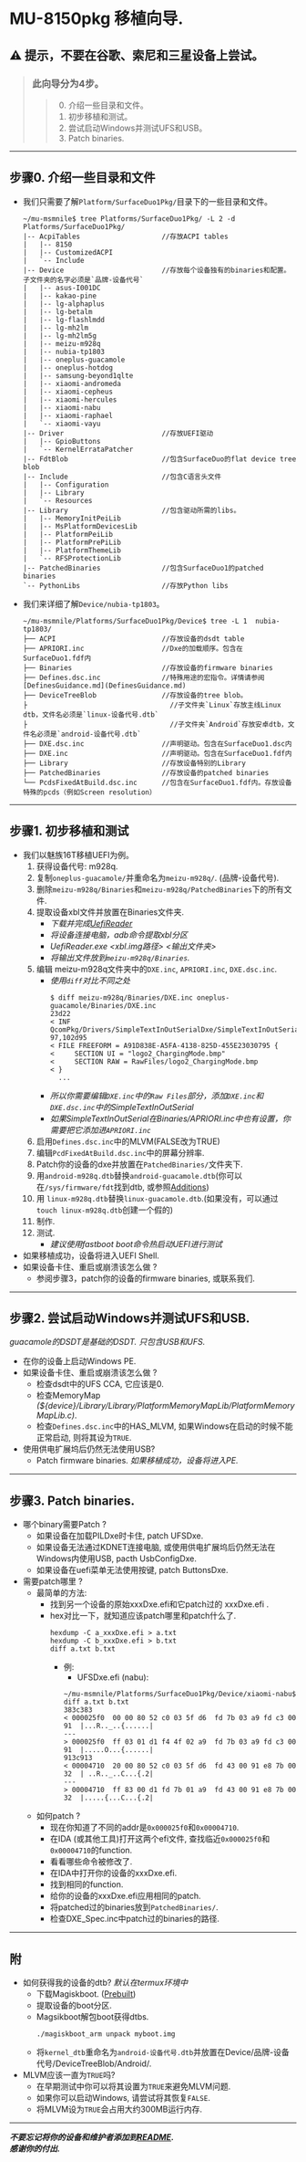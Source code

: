 # MU-8150pkg 移植向导. 
## **⚠ 提示，不要在谷歌、索尼和三星设备上尝试。**

> ### 此向导分为4步。
>> 0. 介绍一些目录和文件。
>> 1. 初步移植和测试。
>> 2. 尝试启动Windows并测试UFS和USB。
>> 3. Patch binaries.
___
## **步骤0.** 介绍一些目录和文件
  - 我们只需要了解`Platform/SurfaceDuo1Pkg/`目录下的一些目录和文件。
    ```
    ~/mu-msmnile$ tree Platforms/SurfaceDuo1Pkg/ -L 2 -d
    Platforms/SurfaceDuo1Pkg/
    |-- AcpiTables                    //存放ACPI tables
    |   |-- 8150
    |   |-- CustomizedACPI
    |   `-- Include
    |-- Device                        //存放每个设备独有的binaries和配置。子文件夹的名字必须是`品牌-设备代号`
    |   |-- asus-I001DC
    |   |-- kakao-pine
    |   |-- lg-alphaplus
    |   |-- lg-betalm
    |   |-- lg-flashlmdd
    |   |-- lg-mh2lm
    |   |-- lg-mh2lm5g
    |   |-- meizu-m928q
    |   |-- nubia-tp1803
    |   |-- oneplus-guacamole
    |   |-- oneplus-hotdog
    |   |-- samsung-beyond1qlte
    |   |-- xiaomi-andromeda
    |   |-- xiaomi-cepheus
    |   |-- xiaomi-hercules
    |   |-- xiaomi-nabu
    |   |-- xiaomi-raphael
    |   `-- xiaomi-vayu
    |-- Driver                        //存放UEFI驱动
    |   |-- GpioButtons
    |   `-- KernelErrataPatcher
    |-- FdtBlob                       //包含SurfaceDuo的flat device tree blob
    |-- Include                       //包含C语言头文件
    |   |-- Configuration
    |   |-- Library
    |   `-- Resources
    |-- Library                       //包含驱动所需的libs。
    |   |-- MemoryInitPeiLib
    |   |-- MsPlatformDevicesLib
    |   |-- PlatformPeiLib
    |   |-- PlatformPrePiLib
    |   |-- PlatformThemeLib
    |   `-- RFSProtectionLib
    |-- PatchedBinaries               //包含SurfaceDuo1的patched binaries
    `-- PythonLibs                    //存放Python libs
    ```

  - 我们来详细了解`Device/nubia-tp1803`。 
    ```
    ~/mu-msmnile/Platforms/SurfaceDuo1Pkg/Device$ tree -L 1  nubia-tp1803/
    ├── ACPI                          //存放设备的dsdt table
    ├── APRIORI.inc                   //Dxe的加载顺序。包含在SurfaceDuo1.fdf内
    ├── Binaries                      //存放设备的firmware binaries
    ├── Defines.dsc.inc               //特殊用途的宏指令。详情请参阅[DefinesGuidance.md](DefinesGuidance.md)
    ├── DeviceTreeBlob                //存放设备的tree blob。
    ├                                   //子文件夹`Linux`存放主线Linux dtb，文件名必须是`linux-设备代号.dtb`
    ├                                   //子文件夹`Android`存放安卓dtb，文件名必须是`android-设备代号.dtb`
    ├── DXE.dsc.inc                   //声明驱动。包含在SurfaceDuo1.dsc内
    ├── DXE.inc                       //声明驱动。包含在SurfaceDuo1.fdf内
    ├── Library                       //存放设备特别的Library
    ├── PatchedBinaries               //存放设备的patched binaries
    └── PcdsFixedAtBuild.dsc.inc      //包含在SurfaceDuo1.fdf内。存放设备特殊的pcds（例如Screen resolution）
    ```

___
## **步骤1.** 初步移植和测试
  - 我们以魅族16T移植UEFI为例。
    1. 获得设备代号: m928q.
    2. 复制`oneplus-guacamole/`并重命名为`meizu-m928q/`. (品牌-设备代号).
    3. 删除`meizu-m928q/Binaries`和`meizu-m928q/PatchedBinaries`下的所有文件.
    4. 提取设备xbl文件并放置在Binaries文件夹.
        + *下载并完成[UefiReader](https://github.com/WOA-Project/UEFIReader)*
        + *将设备连接电脑，adb命令提取xbl分区*
        + *UefiReader.exe <xbl.img路径> <输出文件夹>*
        + *将输出文件放到`meizu-m928q/Binaries`.*
    5. 编辑 meizu-m928q文件夹中的`DXE.inc`, `APRIORI.inc`, `DXE.dsc.inc`.
        + *使用`diff`对比不同之处*
          ```
          $ diff meizu-m928q/Binaries/DXE.inc oneplus-guacamole/Binaries/DXE.inc 
          23d22
          < INF QcomPkg/Drivers/SimpleTextInOutSerialDxe/SimpleTextInOutSerial.inf
          97,102d95
          < FILE FREEFORM = A91D838E-A5FA-4138-825D-455E23030795 {
          <     SECTION UI = "logo2_ChargingMode.bmp"
          <     SECTION RAW = RawFiles/logo2_ChargingMode.bmp
          < }
            ...
          ```
        + *所以你需要编辑`DXE.inc`中的`Raw Files`部分，添加`DXE.inc`和`DXE.dsc.inc`中的SimpleTextInOutSerial*
        + *如果SimpleTextInOutSerial在Binaries/APRIORI.inc中也有设置，你需要把它添加进`APRIORI.inc`*
    6. 启用`Defines.dsc.inc`中的MLVM(FALSE改为TRUE)
    7. 编辑`PcdFixedAtBuild.dsc.inc`中的屏幕分辨率.
    8. Patch你的设备的dxe并放置在`PatchedBinaries/`文件夹下.
    9. 用`android-m928q.dtb`替换`android-guacamole.dtb`(你可以在`/sys/firmware/fdt`找到dtb, 或参照[Additions](#additions))
    10. 用 `linux-m928q.dtb`替换`linux-guacamole.dtb`.(如果没有，可以通过`touch linux-m928q.dtb`创建一个假的)
    11. 制作.
    12. 测试.
        + *建议使用fastboot boot命令热启动UEFI进行测试*
  - 如果移植成功，设备将进入UEFI Shell.
  - 如果设备卡住、重启或崩溃该怎么做 ?
    * 参阅步骤3，patch你的设备的firmware binaries, 或联系我们.
___
## **步骤2.** 尝试启动Windows并测试UFS和USB.
  *guacamole的DSDT是基础的DSDT. 只包含USB和UFS.*
  - 在你的设备上启动Windows PE.
  - 如果设备卡住、重启或崩溃该怎么做 ?
    * 检查dsdt中的UFS CCA, 它应该是0.
    * 检查MemoryMap *(${device}/Library/Library/PlatformMemoryMapLib/PlatformMemoryMapLib.c)*.
    * 检查`Defines.dsc.inc`中的HAS_MLVM, 如果Windows在启动的时候不能正常启动, 则将其设为`TRUE`.
  - 使用供电扩展坞后仍然无法使用USB?
    * Patch firmware binaries.
  *如果移植成功，设备将进入PE.*
___
## **步骤3.** Patch binaries.
  - 哪个binary需要Patch ?
    * 如果设备在加载PILDxe时卡住, patch UFSDxe.
    * 如果设备无法通过KDNET连接电脑, 或使用供电扩展坞后仍然无法在Windows内使用USB, pacth UsbConfigDxe.
    * 如果设备在uefi菜单无法使用按键, patch ButtonsDxe.
  - 需要patch哪里 ?
    * 最简单的方法:
      + 找到另一个设备的原始xxxDxe.efi和它patch过的 xxxDxe.efi .
      + hex对比一下，就知道应该patch哪里和patch什么了.
        ```
        hexdump -C a_xxxDxe.efi > a.txt
        hexdump -C b_xxxDxe.efi > b.txt
        diff a.txt b.txt
        ```
        - 例: 
            * UFSDxe.efi (nabu):
            ```
            ~/mu-msmnile/Platforms/SurfaceDuo1Pkg/Device/xiaomi-nabu$ diff a.txt b.txt 
            383c383
            < 000025f0  00 00 80 52 c0 03 5f d6  fd 7b 03 a9 fd c3 00 91  |...R.._..{......|
            ---
            > 000025f0  ff 03 01 d1 f4 4f 02 a9  fd 7b 03 a9 fd c3 00 91  |.....O...{......|
            913c913
            < 00004710  20 00 80 52 c0 03 5f d6  fd 43 00 91 e8 7b 00 32  | ..R.._..C...{.2|
            ---
            > 00004710  ff 83 00 d1 fd 7b 01 a9  fd 43 00 91 e8 7b 00 32  |.....{...C...{.2|
            ```
    * 如何patch ?
      + 现在你知道了不同的addr是`0x000025f0`和`0x00004710`.
      + 在IDA (或其他工具)打开这两个efi文件, 查找临近`0x000025f0`和`0x00004710`的function.
      + 看看哪些命令被修改了.
      + 在IDA中打开你的设备的xxxDxe.efi.
      + 找到相同的function.
      + 给你的设备的xxxDxe.efi应用相同的patch.
      + 将patched过的binaries放到`PatchedBinaries/`.
      + 检查DXE_Spec.inc中patch过的binaries的路径.
___
## **附**
  - 如何获得我的设备的dtb? *默认在termux环境中*
    * 下载Magiskboot. ([Prebuilt](https://github.com/TeamWin/external_magisk-prebuilt/blob/android-11/prebuilt/))
    * 提取设备的boot分区.
    * Magsikboot解包boot获得dtbs.
      ```
      ./magiskboot_arm unpack myboot.img
      ```
    * 将`kernel_dtb`重命名为`android-设备代号.dtb`并放置在Device/品牌-设备代号/DeviceTreeBlob/Android/.
  - MLVM应该一直为`TRUE`吗?
    * 在早期测试中你可以将其设置为`TRUE`来避免MLVM问题.
    * 如果你可以启动Windows, 请尝试将其恢复`FALSE`.
    * 将MLVM设为`TRUE`会占用大约300MB运行内存.
___
***不要忘记将你的设备和维护者添加到[README](../README.md).***  
***感谢你的付出.***


